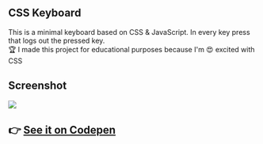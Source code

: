 ## CSS Keyboard

This is a minimal keyboard based on CSS & JavaScript. In every key press that logs out the pressed key.  
🏆 I made this project for educational purposes because I'm 😍 excited with CSS


## Screenshot

![](https://raw.githubusercontent.com/alexanastasgr/keyboard/master/preview.png)

## 👉 [See it on Codepen ](https://codepen.io/alexanastasgr/pen/NWYPPmE)
